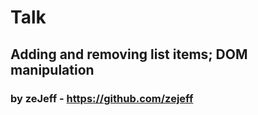 # Talk
## Adding and removing list items; DOM manipulation
### by zeJeff - https://github.com/zejeff